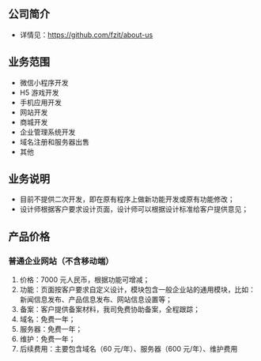 ## 公司简介
- 详情见：https://github.com/fzit/about-us

## 业务范围
- 微信小程序开发
- H5 游戏开发
- 手机应用开发
- 网站开发
- 商城开发
- 企业管理系统开发
- 域名注册和服务器出售
- 其他

## 业务说明
- 目前不提供二次开发，即在原有程序上做新功能开发或原有功能修改；
- 设计师根据客户要求设计页面，设计师可以根据设计标准给客户提供意见；

## 产品价格
### 普通企业网站（不含移动端）
1. 价格：7000 元人民币，根据功能可增减；
2. 功能：页面按客户要求自定义设计，模块包含一般企业站的通用模块，比如：新闻信息发布、产品信息发布、网站信息设置等；
3. 备案：客户提供备案材料，我司免费协助备案，全程跟踪；
4. 域名：免费一年；
5. 服务器：免费一年；
6. 维护：免费一年；
6. 后续费用：主要包含域名（60 元/年）、服务器（600 元/年）、维护费用
